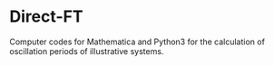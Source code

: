 # Direct-FT
Computer codes for Mathematica and Python3 for the calculation of oscillation periods of illustrative systems.
